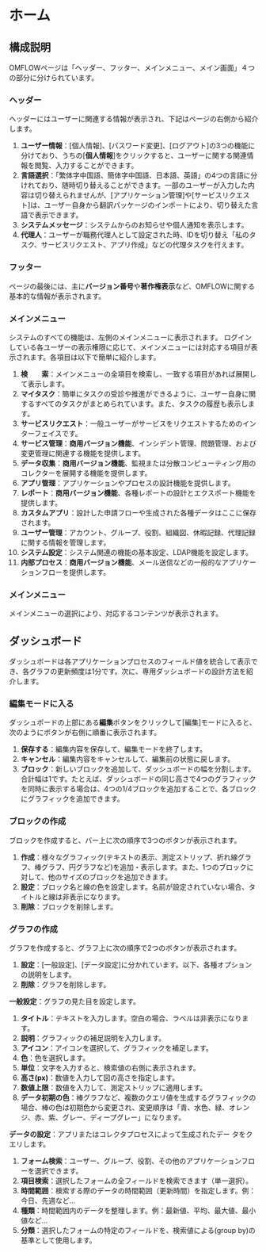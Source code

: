 

# ホーム

## 構成説明

OMFLOWページは「ヘッダー、フッター、メインメニュー、メイン画面」４つの部分に分けられています。

### ヘッダー

ヘッダーにはユーザーに関連する情報が表示され、下記はページの右側から紹介します。

1. **ユーザー情報**：[個人情報]、[パスワード変更]、[ログアウト]の3つの機能に分けており、うちの[**個人情報**]をクリックすると、ユーザーに関する関連情報を閲覧、入力することができます。
2. **言語選択**：「繁体字中国語、簡体字中国語、日本語、英語」の4つの言語に分けれており、随時切り替えることができます。一部のユーザーが入力した内容は切り替えられませんが、[アプリケーション管理]や[サービスリクエスト]は、ユーザー自身から翻訳パッケージのインポートにより、切り替えた言語で表示できます。
3. **システムメッセージ**：システムからのお知らせや個人通知を表示します。
4. **代理人**：ユーザーが職務代理人として設定された時、IDを切り替え「私のタスク、サービスリクエスト、アプリ作成」などの代理タスクを行えます。

### フッター

ページの最後には、主に**バージョン番号**や**著作権表示**など、OMFLOWに関する基本的な情報が表示されます。

### メインメニュー

システムのすべての機能は、左側のメインメニューに表示されます。 ログインしている各ユーザーの表示権限に応じて、メインメニューには対応する項目が表示されます。各項目は以下で簡単に紹介します。
1. **検　　索**：メインメニューの全項目を検索し、一致する項目があれば展開して表示します。 
2. **マイタスク**：簡単にタスクの受診や推進ができるように、ユーザー自身に関するすべてのタスクがまとめられています。また、タスクの履歴も表示します。  
3. **サービスリクエスト**：一般ユーザーがサービスをリクエストするためのインターフェイスです。  
4. **サービス管理**：**商用バージョン機能**、インシデント管理、問題管理、および変更管理に関連する機能を提供します。 
5. **データ収集**：**商用バージョン機能**、監視または分散コンピューティング用のコレクターを展開する機能を提供します。
6. **アプリ管理**：アプリケーションやプロセスの設計機能を提供します。  
7. **レポート**：**商用バージョン機能**、各種レポートの設計とエクスポート機能を提供します。  
8. **カスタムアプリ**：設計した申請フローや生成された各種データはここに保存されます。  
9. **ユーザー管理**：アカウント、グループ、役割、組織図、休暇記録、代理記録に関する情報を管理します。  
10. **システム設定**：システム関連の機能の基本設定、LDAP機能を設定します。
11. **内部プロセス**：**商用バージョン機能**、メール送信などの一般的なアプリケーションフローを提供します。

### メインメニュー

メインメニューの選択により、対応するコンテンツが表示されます。

## ダッシュボード

ダッシュボードは各アプリケーションプロセスのフィールド値を統合して表示でき、各グラフの更新頻度は1分です。次に、専用ダッシュボードの設計方法を紹介します。

### 編集モードに入る

ダッシュボードの上部にある**編集**ボタンをクリックして[編集]モードに入ると、次のようにボタンが右側に順番に表示されます。 
1. **保存する**：編集内容を保存して、編集モードを終了します。
2. **キャンセル**：編集内容をキャンセルして、編集前の状態に戻します。 
3. **ブロック**：新しいブロックを追加して、ダッシュボードの幅を分割します。合計幅は1です。たとえば、ダッシュボードの同じ高さで4つのグラフィックを同時に表示する場合は、4つの1/4ブロックを追加することで、各ブロックにグラフィックを追加できます。

### ブロックの作成

ブロックを作成すると、バー上に次の順序で3つのボタンが表示されます。
1. **作成**：様々なグラフィック(テキストの表示、測定ストリップ、折れ線グラフ、棒グラフ、円グラフなど)を追加・表示します。また、1つのブロックに対して、他のサイズのブロックを追加できます。
2. **設定**：ブロック名と線の色を設定します。名前が設定されていない場合、タイトルと線は非表示になります。
3. **削除**：ブロックを削除します。

### グラフの作成

グラフを作成すると、グラフ上に次の順序で2つのボタンが表示されます。
1. **設定**：[一般設定]、[データ設定]に分かれています。以下、各種オプションの説明をします。
2. **削除**：グラフを削除します。

**一般設定**：グラフの見た目を設定します。  
1. **タイトル**：テキストを入力します。空白の場合、ラベルは非表示になります。  
2. **説明**：グラフィックの補足説明を入力します。
3. **アイコン**：アイコンを選択して、グラフィックを補足します。  
4. **色**：色を選択します。  
5. **単位**：文字を入力すると、検索値の右側に表示されます。
6. **高さ(px)**：数値を入力して図の高さを指定します。
7. **数値上限**：数値を入力して、測定ストリップに適用します。  
8. **データ初期の色**：棒グラフなど、複数のクエリ値を生成するグラフィックの場合、棒の色は初期色から変更され、変更順序は「青、水色、緑、オレンジ、赤、紫、グレー、ディープグレー」になります。

**データの設定**：アプリまたはコレクタプロセスによって生成されたデー タをクエリします。  
1. **フォーム検索**：ユーザー、グループ、役割、その他のアプリケーションフローを選択できます。  
2. **項目検索**：選択したフォームの全フィールドを検索できます（単一選択）。 
3. **時間範囲**：検索する際のデータの時間範囲（更新時間）を指定します。例：今日、先週など...  
4. **種類**：時間範囲内のデータを整理します。例：最新値、平均、最大値、最小値など...  
5. **分類**：選択したフォームの特定のフィールドを、検索値による(group by)の基準として使用します。


